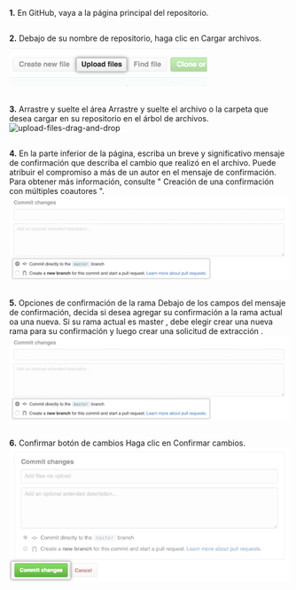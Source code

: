 __1.__ En GitHub, vaya a la página principal del repositorio.
## 

__2.__ Debajo de su nombre de repositorio, haga clic en Cargar archivos.
![upload-files-button](../imgs/upload-files-button.png)
## 

__3.__ Arrastre y suelte el área Arrastre y suelte el archivo o la carpeta que desea cargar en su repositorio en el árbol de archivos.
![upload-files-drag-and-drop](../imgsupload-files-drag-and-drop.png)
## 

__4.__ En la parte inferior de la página, escriba un breve y significativo mensaje de confirmación que describa el cambio que realizó en el archivo. Puede atribuir el compromiso a más de un autor en el mensaje de confirmación. Para obtener más información, consulte " Creación de una confirmación con múltiples coautores ".
![choose-commit-branch](../imgs/choose-commit-branch.png)
## 

__5.__ Opciones de confirmación de la rama Debajo de los campos del mensaje de confirmación, decida si desea agregar su confirmación a la rama actual oa una nueva. Si su rama actual es master , debe elegir crear una nueva rama para su confirmación y luego crear una solicitud de extracción .
![choose-commit-branch](../imgs/choose-commit-branch.png)
## 

__6.__ Confirmar botón de cambios Haga clic en Confirmar cambios.
![commit-changes-button](../imgs/commit-changes-button.png)
## 
